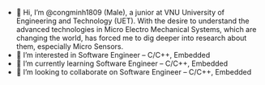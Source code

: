 - 👋 Hi, I’m @congminh1809 (Male), a junior at VNU University of Engineering and Technology (UET). 
With the desire to understand the advanced technologies in
Micro Electro Mechanical Systems, 
which are changing the world, has forced me to dig
deeper into research about them, especially
Micro Sensors.
- 👀 I’m interested in Software Engineer – C/C++, Embedded
- 🌱 I’m currently learning Software Engineer – C/C++, Embedded
- 💞️ I’m looking to collaborate on Software Engineer – C/C++, Embedded


